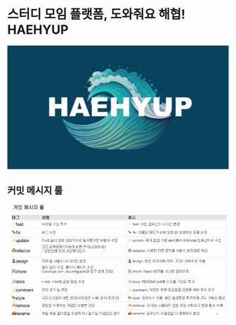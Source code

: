 # 스터디 모임 플랫폼, 도와줘요 해협! HAEHYUP

![alt text](src\img\haehyup-logo.jpg)

## 커밋 메시지 룰

![alt text](src\img\Commit.png)
